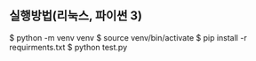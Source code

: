 ## 실행방법(리눅스, 파이썬 3) ##
$ python -m venv venv
$ source venv/bin/activate
$ pip install -r requirments.txt
$ python test.py
